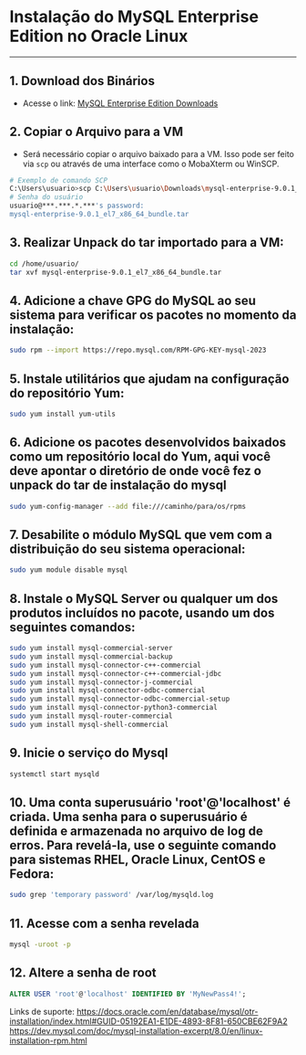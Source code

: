 # Instalação do MySQL Enterprise Edition no Oracle Linux

---

## 1. Download dos Binários
- Acesse o link: [MySQL Enterprise Edition Downloads](https://www.oracle.com/mysql/technologies/mysql-enterprise-edition-downloads.html)

## 2. Copiar o Arquivo para a VM
- Será necessário copiar o arquivo baixado para a VM. Isso pode ser feito via `scp` ou através de uma interface como o MobaXterm ou WinSCP.

```bash
# Exemplo de comando SCP
C:\Users\usuario>scp C:\Users\usuario\Downloads\mysql-enterprise-9.0.1_el7_x86_64_bundle.tar usuario@***.***.*.***:/home/usuario/
# Senha do usuário
usuario@***.***.*.***'s password:
mysql-enterprise-9.0.1_el7_x86_64_bundle.tar                                          100%  954MB  68.2MB/s   00:13
```

## 3. Realizar Unpack do tar importado para a VM:
```bash
cd /home/usuario/
tar xvf mysql-enterprise-9.0.1_el7_x86_64_bundle.tar
```

## 4. Adicione a chave GPG do MySQL ao seu sistema para verificar os pacotes no momento da instalação:
```bash
sudo rpm --import https://repo.mysql.com/RPM-GPG-KEY-mysql-2023
```

## 5. Instale utilitários que ajudam na configuração do repositório Yum:
```bash
sudo yum install yum-utils
```

## 6. Adicione os pacotes desenvolvidos baixados como um repositório local do Yum, aqui você deve apontar o diretório de onde você fez o unpack do tar de instalação do mysql
```bash
sudo yum-config-manager --add file:///caminho/para/os/rpms
```

## 7. Desabilite o módulo MySQL que vem com a distribuição do seu sistema operacional:
```bash
sudo yum module disable mysql
```

## 8. Instale o MySQL Server ou qualquer um dos produtos incluídos no pacote, usando um dos seguintes comandos:
```bash
sudo yum install mysql-commercial-server
sudo yum install mysql-commercial-backup
sudo yum install mysql-connector-c++-commercial
sudo yum install mysql-connector-c++-commercial-jdbc
sudo yum install mysql-connector-j-commercial
sudo yum install mysql-connector-odbc-commercial
sudo yum install mysql-connector-odbc-commercial-setup
sudo yum install mysql-connector-python3-commercial
sudo yum install mysql-router-commercial
sudo yum install mysql-shell-commercial
```

## 9. Inicie o serviço do Mysql
```bash
systemctl start mysqld
```

## 10. Uma conta superusuário 'root'@'localhost' é criada. Uma senha para o superusuário é definida e armazenada no arquivo de log de erros. Para revelá-la, use o seguinte comando para sistemas RHEL, Oracle Linux, CentOS e Fedora:
```bash
sudo grep 'temporary password' /var/log/mysqld.log
```

## 11. Acesse com a senha revelada
```bash
mysql -uroot -p
```

## 12. Altere a senha de root
```SQL
ALTER USER 'root'@'localhost' IDENTIFIED BY 'MyNewPass4!';
```

Links de suporte:
https://docs.oracle.com/en/database/mysql/otr-installation/index.html#GUID-05192EA1-E1DE-4893-8F81-650CBE62F9A2
https://dev.mysql.com/doc/mysql-installation-excerpt/8.0/en/linux-installation-rpm.html
